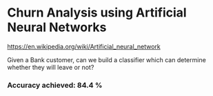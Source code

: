# Churn Analysis using Artificial Neural Networks
https://en.wikipedia.org/wiki/Artificial_neural_network

Given a Bank customer, can we build a classifier which can determine whether they will leave or not?

### Accuracy achieved: 84.4 %
